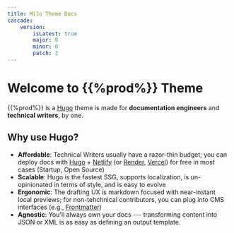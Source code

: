 ```yaml
---
title: Milo Theme Docs
cascade:
    version:
        isLatest: true
        major: 0
        minor: 0 
        patch: 2
---
```


# Welcome to {{%prod%}} Theme

 {{%prod%}} is a [Hugo](https://gohugo.io/) theme is made for **documentation engineers** and **technical writers**, by one.

## Why use Hugo?

- **Affordable**: Technical Writers usually have a razor-thin budget; you can deploy docs with [Hugo](https://gohugo.io/) + [Netlify](https://www.netlify.com) (or [Render](https://render.com/), [Vercel](https://vercel.com/)) for free in most cases (Startup, Open Source)
- **Scalable**: Hugo is the fastest SSG, supports localization, is un-opinionated in terms of style, and is easy to evolve
- **Ergonomic**: The drafting UX is markdown focused with near-instant local previews; for non-tehchnical contributors, you can plug into CMS interfaces (e.g., [Frontmatter](https://frontmatter.codes/))
- **Agnostic**: You'll always own your docs --- transforming content into JSON or XML is as easy as defining an output template. 